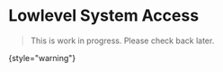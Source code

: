 # Lowlevel System Access

> This is work in progress. Please check back later.
> 
{style="warning"}

